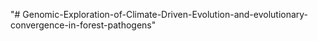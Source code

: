 "# Genomic-Exploration-of-Climate-Driven-Evolution-and-evolutionary-convergence-in-forest-pathogens" 
